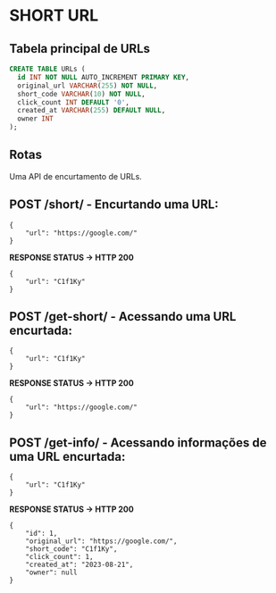 # SHORT URL

## Tabela principal de URLs

```sql
CREATE TABLE URLs (
  id INT NOT NULL AUTO_INCREMENT PRIMARY KEY,
  original_url VARCHAR(255) NOT NULL,
  short_code VARCHAR(10) NOT NULL,
  click_count INT DEFAULT '0',
  created_at VARCHAR(255) DEFAULT NULL,
  owner INT
);
```

## Rotas

Uma API de encurtamento de URLs.

## POST /short/ - Encurtando uma URL:

```
{
	"url": "https://google.com/"
}
```

**RESPONSE STATUS -> HTTP 200**

```
{
	"url": "C1f1Ky"
}
```

## POST /get-short/ - Acessando uma URL encurtada:

```
{
	"url": "C1f1Ky"
}
```

**RESPONSE STATUS -> HTTP 200**

```
{
	"url": "https://google.com/"
}
```

## POST /get-info/ - Acessando informações de uma URL encurtada:

```
{
	"url": "C1f1Ky"
}
```

**RESPONSE STATUS -> HTTP 200**

```
{
	"id": 1,
	"original_url": "https://google.com/",
	"short_code": "C1f1Ky",
	"click_count": 1,
	"created_at": "2023-08-21",
	"owner": null
}
```
